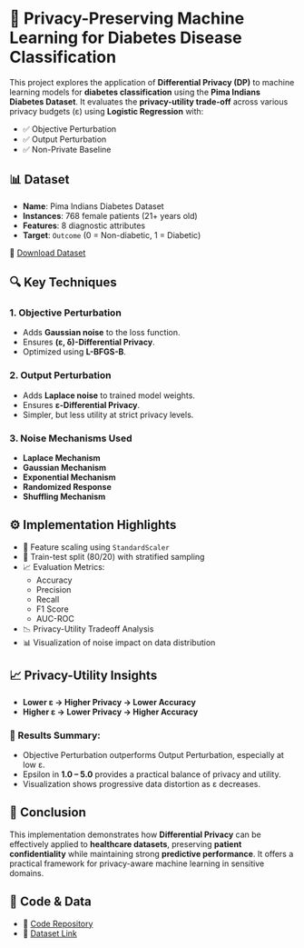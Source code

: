# 🔐 Privacy-Preserving Machine Learning for Diabetes Disease Classification

This project explores the application of **Differential Privacy (DP)** to machine learning models for **diabetes classification** using the **Pima Indians Diabetes Dataset**. It evaluates the **privacy-utility trade-off** across various privacy budgets (ε) using **Logistic Regression** with:

- ✅ Objective Perturbation  
- ✅ Output Perturbation  
- ✅ Non-Private Baseline  



## 📊 Dataset

- **Name**: Pima Indians Diabetes Dataset  
- **Instances**: 768 female patients (21+ years old)  
- **Features**: 8 diagnostic attributes  
- **Target**: `Outcome` (0 = Non-diabetic, 1 = Diabetic)

🔗 [Download Dataset](https://drive.google.com/file/d/14aqc4rK8hcFSES-SlRztGBlGca-QuIDd/view?usp=sharing)



## 🔍 Key Techniques

### 1. Objective Perturbation
- Adds **Gaussian noise** to the loss function.
- Ensures **(ε, δ)-Differential Privacy**.
- Optimized using **L-BFGS-B**.

### 2. Output Perturbation
- Adds **Laplace noise** to trained model weights.
- Ensures **ε-Differential Privacy**.
- Simpler, but less utility at strict privacy levels.

### 3. Noise Mechanisms Used
- **Laplace Mechanism**  
- **Gaussian Mechanism**  
- **Exponential Mechanism**  
- **Randomized Response**  
- **Shuffling Mechanism**



## ⚙️ Implementation Highlights

- 🔧 Feature scaling using `StandardScaler`
- 🔄 Train-test split (80/20) with stratified sampling
- 📈 Evaluation Metrics:
  - Accuracy
  - Precision
  - Recall
  - F1 Score
  - AUC-ROC
- 📉 Privacy-Utility Tradeoff Analysis
- 📊 Visualization of noise impact on data distribution



## 📈 Privacy-Utility Insights

- **Lower ε → Higher Privacy → Lower Accuracy**
- **Higher ε → Lower Privacy → Higher Accuracy**

### 🔎 Results Summary:
- Objective Perturbation outperforms Output Perturbation, especially at low ε.
- Epsilon in **1.0 – 5.0** provides a practical balance of privacy and utility.
- Visualization shows progressive data distortion as ε decreases.



## 🧠 Conclusion

This implementation demonstrates how **Differential Privacy** can be effectively applied to **healthcare datasets**, preserving **patient confidentiality** while maintaining strong **predictive performance**. It offers a practical framework for privacy-aware machine learning in sensitive domains.



## 📁 Code & Data

- 📂 [Code Repository](https://drive.google.com/file/d/1uV9FGOaUDWaq31RHoEL_Vu2NB6hf5Wm_/view?usp=sharing)
- 📄 [Dataset Link](https://drive.google.com/file/d/14aqc4rK8hcFSES-SlRztGBlGca-QuIDd/view?usp=sharing)



